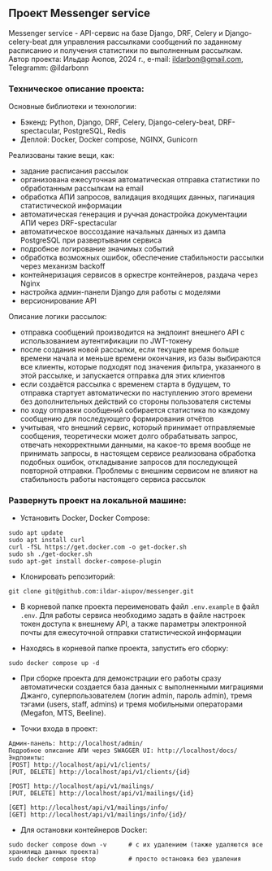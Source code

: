 ## Проект Messenger service

Messenger service - API-сервис на базе Django, DRF, Celery и Django-celery-beat для управления рассылками сообщений по заданному расписанию и получения статистики по выполненным рассылкам.
Автор проекта: Ильдар Аюпов, 2024 г., e-mail: ildarbon@gmail.com, Telegramm: @ildarbonn

### Техническое описание проекта:

Основные библиотеки и технологии:
- Бэкенд: Python, Django, DRF, Celery, Django-celery-beat, DRF-spectacular, PostgreSQL, Redis
- Деплой: Docker, Docker compose, NGINX, Gunicorn

Реализованы такие вещи, как:
- задание расписания рассылок
- организована ежесуточная автоматическая отправка статистики по обработанным рассылкам на email
- обработка АПИ запросов, валидация входящих данных, пагинация статистической информации
- автоматическая генерация и ручная донастройка документации АПИ через DRF-spectacular
- автоматическое воссоздание начальных данных из дампа PostgreSQL при развертывании сервиса
- подробное логирование значимых событий
- обработка возможных ошибок, обеспечение стабильности рассылки через механизм backoff
- контейнеризация сервисов в оркестре контейнеров, раздача через Nginx
- настройка админ-панели Django для работы с моделями
- версионирование API

Описание логики рассылок:
- отправка сообщений производится на эндпоинт внешнего API с использованием аутентификации по JWT-токену
- после создания новой рассылки, если текущее время больше времени начала и меньше времени окончания, из базы выбираются все клиенты, которые подходят под значения фильтра, указанного в этой рассылке, и запускается отправка для этих клиентов
- если создаётся рассылка с временем старта в будущем, то отправка стартует автоматически по наступлению этого времени без дополнительных действий со стороны пользователя системы
- по ходу отправки сообщений собирается статистика по каждому сообщению для последующего формирования отчётов
- учитывая, что внешний сервис, который принимает отправляемые сообщения, теоретически может долго обрабатывать запрос, отвечать некорректными данными, на какое-то время вообще не принимать запросы, в настоящем сервисе реализована обработка подобных ошибок, откладывание запросов для последующей повторной отправки. Проблемы с внешним сервисом не влияют на стабильность работы настоящего сервиса рассылок

### Развернуть проект на локальной машине:

- Установить Docker, Docker Compose:
```
sudo apt update
sudo apt install curl
curl -fSL https://get.docker.com -o get-docker.sh
sudo sh ./get-docker.sh
sudo apt-get install docker-compose-plugin
```

- Клонировать репозиторий:
```
git clone git@github.com:ildar-aiupov/messenger.git
```

- В корневой папке проекта переименовать файл ```.env.example``` в файл ```.env```. Для работы сервиса необходимо задать в файле настроек токен доступа к внешнему API, а также параметры электронной почты для ежесуточной отправки статистической информации

- Находясь в корневой папке проекта, запустить его сборку:
```
sudo docker compose up -d
```

- При сборке проекта для демонстрации его работы сразу автоматически создается база данных с выполненными миграциями Джанго, суперпользователем (логин admin, пароль admin), тремя тэгами (users, staff, admins) и тремя мобильными операторами (Megafon, MTS, Beeline).

- Точки входа в проект:
```
Админ-панель: http://localhost/admin/
Подробное описание АПИ через SWAGGER UI: http://localhost/docs/
Эндпоинты: 
[POST] http://localhost/api/v1/clients/
[PUT, DELETE] http://localhost/api/v1/clients/{id}

[POST] http://localhost/api/v1/mailings/
[PUT, DELETE] http://localhost/api/v1/mailings/{id}

[GET] http://localhost/api/v1/mailings/info/
[GET] http://localhost/api/v1/mailings/info/{id}/
```

- Для остановки контейнеров Docker:
```
sudo docker compose down -v      # с их удалением (также удаляются все хранилища данных проекта)
sudo docker compose stop         # просто остановка без удаления
```
